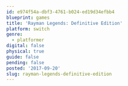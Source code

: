 ```yaml
---
id: e974f54a-dbf3-4761-b024-ed19d34efbb4
blueprint: games
title: 'Rayman Legends: Definitive Edition'
platform: switch
genre:
  - platformer
digital: false
physical: true
guide: false
pending: false
posted: '2017-09-20'
slug: rayman-legends-definitive-edition
---
```

